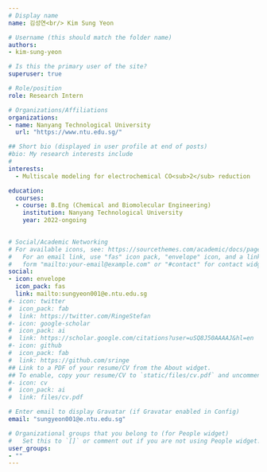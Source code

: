 ```yaml
---
# Display name
name: 김성연<br/> Kim Sung Yeon

# Username (this should match the folder name)
authors:
- kim-sung-yeon

# Is this the primary user of the site?
superuser: true

# Role/position
role: Research Intern

# Organizations/Affiliations
organizations:
- name: Nanyang Technological University
  url: "https://www.ntu.edu.sg/"

## Short bio (displayed in user profile at end of posts)
#bio: My research interests include 
#
interests:
  - Multiscale modeling for electrochemical CO<sub>2</sub> reduction

education:
  courses:
  - course: B.Eng (Chemical and Biomolecular Engineering)
    institution: Nanyang Technological University
    year: 2022-ongoing
  

# Social/Academic Networking
# For available icons, see: https://sourcethemes.com/academic/docs/page-builder/#icons
#   For an email link, use "fas" icon pack, "envelope" icon, and a link in the
#   form "mailto:your-email@example.com" or "#contact" for contact widget.
social:
- icon: envelope
  icon_pack: fas
  link: mailto:sungyeon001@e.ntu.edu.sg
#- icon: twitter
#  icon_pack: fab
#  link: https://twitter.com/RingeStefan
#- icon: google-scholar
#  icon_pack: ai
#  link: https://scholar.google.com/citations?user=uSQ8J50AAAAJ&hl=en
#- icon: github
#  icon_pack: fab
#  link: https://github.com/sringe
## Link to a PDF of your resume/CV from the About widget.
## To enable, copy your resume/CV to `static/files/cv.pdf` and uncomment the lines below.
#- icon: cv
#  icon_pack: ai
#  link: files/cv.pdf

# Enter email to display Gravatar (if Gravatar enabled in Config)
email: "sungyeon001@e.ntu.edu.sg"

# Organizational groups that you belong to (for People widget)
#   Set this to `[]` or comment out if you are not using People widget.
user_groups:
- ""
---
```



